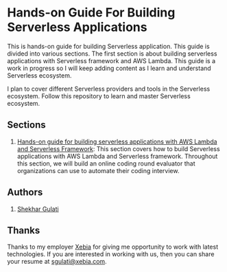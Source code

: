 # Hands-on Guide For Building Serverless Applications 

This is hands-on guide for building Serverless application. This guide is divided into various sections. The first section is about building serverless applications with Serverless framework and AWS Lambda. This guide is a work in progress so I will keep adding content as I learn and understand Serverless ecosystem.

I plan to cover different Serverless providers and tools in the Serverless ecosystem. Follow this repository to learn and master Serverless ecosystem. 

## Sections

1. [Hands-on guide for building serverless applications with AWS Lambda and Serverless Framework](./01-aws-lambda-serverless-framework): This section covers how to build Serverless applications with AWS Lambda and Serverless framework. Throughout this section, we will build an online coding round evaluator that organizations can use to automate their coding interview.



## Authors

1. [Shekhar Gulati](https://twitter.com/shekhargulati)

## Thanks

Thanks to my employer [Xebia](https://xebia.com/) for giving me opportunity to work with latest technologies. If you are interested in working with us, then you can share your resume at sgulati@xebia.com.

